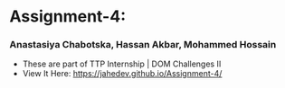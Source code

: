 # Assignment-4:

### Anastasiya Chabotska, Hassan Akbar, Mohammed Hossain

- These are part of TTP Internship | DOM Challenges II
- View It Here: https://jahedev.github.io/Assignment-4/
